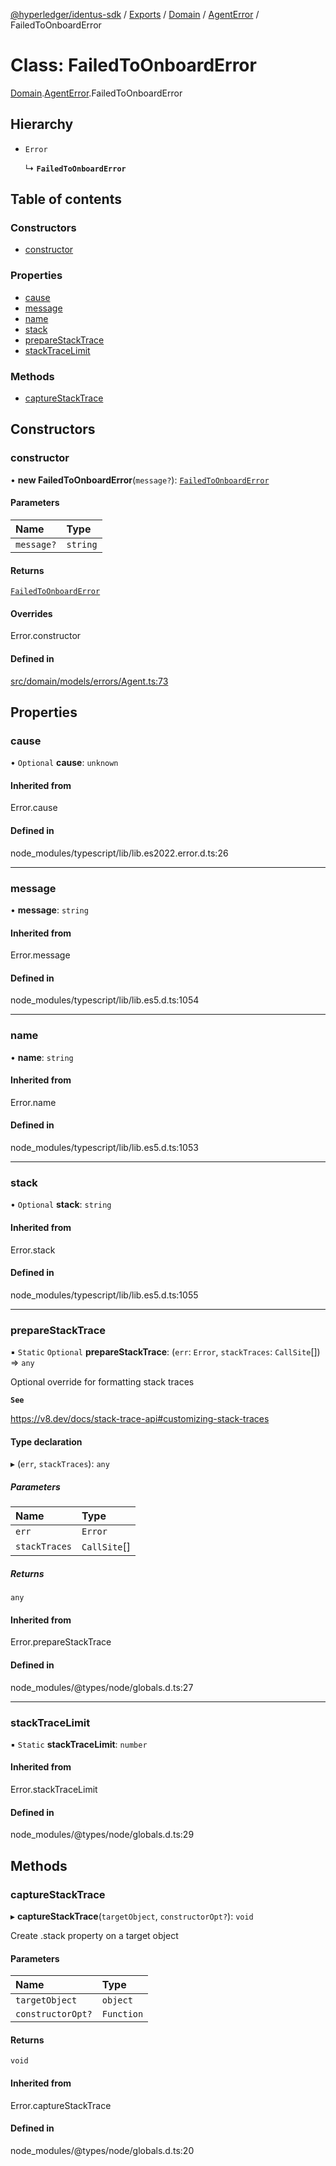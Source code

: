[@hyperledger/identus-sdk](../README.md) / [Exports](../modules.md) / [Domain](../modules/Domain.md) / [AgentError](../modules/Domain.AgentError.md) / FailedToOnboardError

# Class: FailedToOnboardError

[Domain](../modules/Domain.md).[AgentError](../modules/Domain.AgentError.md).FailedToOnboardError

## Hierarchy

- `Error`

  ↳ **`FailedToOnboardError`**

## Table of contents

### Constructors

- [constructor](Domain.AgentError.FailedToOnboardError.md#constructor)

### Properties

- [cause](Domain.AgentError.FailedToOnboardError.md#cause)
- [message](Domain.AgentError.FailedToOnboardError.md#message)
- [name](Domain.AgentError.FailedToOnboardError.md#name)
- [stack](Domain.AgentError.FailedToOnboardError.md#stack)
- [prepareStackTrace](Domain.AgentError.FailedToOnboardError.md#preparestacktrace)
- [stackTraceLimit](Domain.AgentError.FailedToOnboardError.md#stacktracelimit)

### Methods

- [captureStackTrace](Domain.AgentError.FailedToOnboardError.md#capturestacktrace)

## Constructors

### constructor

• **new FailedToOnboardError**(`message?`): [`FailedToOnboardError`](Domain.AgentError.FailedToOnboardError.md)

#### Parameters

| Name | Type |
| :------ | :------ |
| `message?` | `string` |

#### Returns

[`FailedToOnboardError`](Domain.AgentError.FailedToOnboardError.md)

#### Overrides

Error.constructor

#### Defined in

[src/domain/models/errors/Agent.ts:73](https://github.com/hyperledger-identus/sdk-ts/blob/d44afc3403bdd5cf86219cd263be20ea744f4706/src/domain/models/errors/Agent.ts#L73)

## Properties

### cause

• `Optional` **cause**: `unknown`

#### Inherited from

Error.cause

#### Defined in

node_modules/typescript/lib/lib.es2022.error.d.ts:26

___

### message

• **message**: `string`

#### Inherited from

Error.message

#### Defined in

node_modules/typescript/lib/lib.es5.d.ts:1054

___

### name

• **name**: `string`

#### Inherited from

Error.name

#### Defined in

node_modules/typescript/lib/lib.es5.d.ts:1053

___

### stack

• `Optional` **stack**: `string`

#### Inherited from

Error.stack

#### Defined in

node_modules/typescript/lib/lib.es5.d.ts:1055

___

### prepareStackTrace

▪ `Static` `Optional` **prepareStackTrace**: (`err`: `Error`, `stackTraces`: `CallSite`[]) => `any`

Optional override for formatting stack traces

**`See`**

https://v8.dev/docs/stack-trace-api#customizing-stack-traces

#### Type declaration

▸ (`err`, `stackTraces`): `any`

##### Parameters

| Name | Type |
| :------ | :------ |
| `err` | `Error` |
| `stackTraces` | `CallSite`[] |

##### Returns

`any`

#### Inherited from

Error.prepareStackTrace

#### Defined in

node_modules/@types/node/globals.d.ts:27

___

### stackTraceLimit

▪ `Static` **stackTraceLimit**: `number`

#### Inherited from

Error.stackTraceLimit

#### Defined in

node_modules/@types/node/globals.d.ts:29

## Methods

### captureStackTrace

▸ **captureStackTrace**(`targetObject`, `constructorOpt?`): `void`

Create .stack property on a target object

#### Parameters

| Name | Type |
| :------ | :------ |
| `targetObject` | `object` |
| `constructorOpt?` | `Function` |

#### Returns

`void`

#### Inherited from

Error.captureStackTrace

#### Defined in

node_modules/@types/node/globals.d.ts:20
